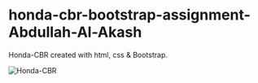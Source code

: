 # honda-cbr-bootstrap-assignment-Abdullah-Al-Akash

Honda-CBR created with html, css & Bootstrap.

<img src="https://i.ibb.co/xChjBYr/Honda-CBR.png" alt="Honda-CBR" border="0">
